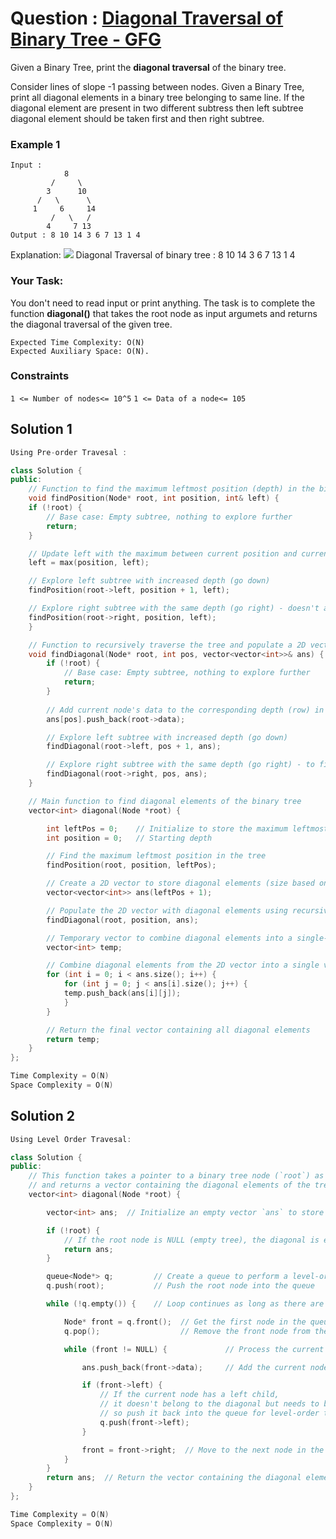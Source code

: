 # Question : [Diagonal Traversal of Binary Tree - GFG](https://www.geeksforgeeks.org/problems/diagonal-traversal-of-binary-tree/1)

Given a Binary Tree, print the **diagonal traversal** of the binary tree.

Consider lines of slope -1 passing between nodes. Given a Binary Tree, print all diagonal elements in a binary tree belonging to same line.
If the diagonal element are present in two different subtress then left subtree diagonal element should be taken first and then right subtree. 

### Example 1
```
Input :
            8
         /     \
        3      10
      /   \      \
     1     6     14
         /   \   /
        4     7 13
Output : 8 10 14 3 6 7 13 1 4
```
Explanation:
![](https://contribute.geeksforgeeks.org/wp-content/uploads/diagonal.jpg)
Diagonal Traversal of binary tree : 
 8 10 14 3 6 7 13 1 4

### Your Task:
You don't need to read input or print anything. The task is to complete the function **diagonal()** that takes the root node as input argumets and returns the diagonal traversal of the given tree.

```
Expected Time Complexity: O(N)
Expected Auxiliary Space: O(N).
```

### Constraints
`1 <= Number of nodes<= 10^5`
`1 <= Data of a node<= 105`

## Solution 1

```Cpp
Using Pre-order Travesal : 

class Solution {
public:
    // Function to find the maximum leftmost position (depth) in the binary tree
    void findPosition(Node* root, int position, int& left) {
    if (!root) {
        // Base case: Empty subtree, nothing to explore further
        return;
    }

    // Update left with the maximum between current position and current left
    left = max(position, left);

    // Explore left subtree with increased depth (go down)
    findPosition(root->left, position + 1, left);

    // Explore right subtree with the same depth (go right) - doesn't affect leftmost position
    findPosition(root->right, position, left);
    }

    // Function to recursively traverse the tree and populate a 2D vector with diagonal elements
    void findDiagonal(Node* root, int pos, vector<vector<int>>& ans) {
        if (!root) {
            // Base case: Empty subtree, nothing to explore further
            return;
        }
        
        // Add current node's data to the corresponding depth (row) in the diagonal vector
        ans[pos].push_back(root->data);

        // Explore left subtree with increased depth (go down)
        findDiagonal(root->left, pos + 1, ans);

        // Explore right subtree with the same depth (go right) - to fill elements on the same diagonal level
        findDiagonal(root->right, pos, ans);
    }

    // Main function to find diagonal elements of the binary tree
    vector<int> diagonal(Node *root) {

        int leftPos = 0;    // Initialize to store the maximum leftmost position
        int position = 0;   // Starting depth

        // Find the maximum leftmost position in the tree
        findPosition(root, position, leftPos);

        // Create a 2D vector to store diagonal elements (size based on leftmost position)
        vector<vector<int>> ans(leftPos + 1);

        // Populate the 2D vector with diagonal elements using recursive traversal
        findDiagonal(root, position, ans);

        // Temporary vector to combine diagonal elements into a single-dimensional format
        vector<int> temp;

        // Combine diagonal elements from the 2D vector into a single vector
        for (int i = 0; i < ans.size(); i++) {
            for (int j = 0; j < ans[i].size(); j++) {
            temp.push_back(ans[i][j]);
            }
        }

        // Return the final vector containing all diagonal elements
        return temp;
    }
};

Time Complexity = O(N)
Space Complexity = O(N)
```

## Solution 2

```Cpp
Using Level Order Travesal: 

class Solution {
public:
    // This function takes a pointer to a binary tree node (`root`) as input
    // and returns a vector containing the diagonal elements of the tree.
    vector<int> diagonal(Node *root) {

        vector<int> ans;  // Initialize an empty vector `ans` to store the diagonal elements

        if (!root) {
            // If the root node is NULL (empty tree), the diagonal is empty, so return the empty vector
            return ans;
        }

        queue<Node*> q;         // Create a queue to perform a level-order traversal
        q.push(root);           // Push the root node into the queue

        while (!q.empty()) {    // Loop continues as long as there are nodes remaining in the queue

            Node* front = q.front();  // Get the first node in the queue (current level)
            q.pop();                  // Remove the front node from the queue

            while (front != NULL) {             // Process the current node and its right children (diagonal elements)

                ans.push_back(front->data);     // Add the current node's data to the result vector

                if (front->left) {
                    // If the current node has a left child,
                    // it doesn't belong to the diagonal but needs to be processed later
                    // so push it back into the queue for level-order traversal
                    q.push(front->left);
                }

                front = front->right;  // Move to the next node in the current level (go right)
            }
        }
        return ans;  // Return the vector containing the diagonal elements
    }
};

Time Complexity = O(N)
Space Complexity = O(N)
```